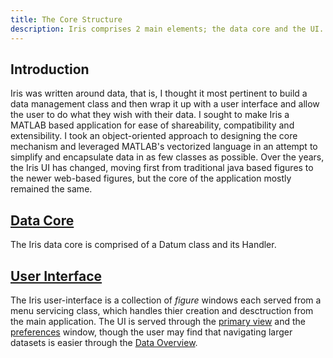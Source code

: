```yaml
---
title: The Core Structure
description: Iris comprises 2 main elements; the data core and the UI.
---
```


## Introduction
Iris was written around data, that is, I thought it most pertinent to
build a data management class and then wrap it up with a user interface and
allow the user to do what they wish with their data. I sought to make Iris a
MATLAB based application for ease of shareability, compatibility and
extensibility. I took an object-oriented approach to designing the core
mechanism and leveraged MATLAB's vectorized language in an attempt to simplify
and encapsulate data in as few classes as possible. Over the years, the Iris UI
has changed, moving first from traditional java based figures to the newer
web-based figures, but the core of the application mostly remained the same.

## [Data Core](data-core.md)
The Iris data core is comprised of a Datum class and its Handler.

## [User Interface](user-interface.md)
The Iris user-interface is a collection of *figure* windows each served from a
menu servicing class, which handles thier creation and desctruction from the
main application. The UI is served through the [primary view](../basicusage/README.md) and the
[preferences](../prefs/README.md) window, though the user may find that 
navigating larger datasets is easier through the [Data Overview](../basicusage/navigation.md).